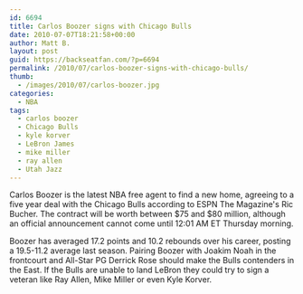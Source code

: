 ```yaml
---
id: 6694
title: Carlos Boozer signs with Chicago Bulls
date: 2010-07-07T18:21:58+00:00
author: Matt B.
layout: post
guid: https://backseatfan.com/?p=6694
permalink: /2010/07/carlos-boozer-signs-with-chicago-bulls/
thumb:
  - /images/2010/07/carlos-boozer.jpg
categories:
  - NBA
tags:
  - carlos boozer
  - Chicago Bulls
  - kyle korver
  - LeBron James
  - mike miller
  - ray allen
  - Utah Jazz
---
```


<div class="entry">
  <p>
    Carlos Boozer is the latest NBA free agent to find a new home, agreeing to a five year deal with the Chicago Bulls according to ESPN The Magazine's Ric Bucher. The contract will be worth between $75 and $80 million, although an official announcement cannot come until 12:01 AM ET Thursday morning.
  </p>

  <p>
    Boozer has averaged 17.2 points and 10.2 rebounds over his career, posting a 19.5-11.2 average last season. Pairing Boozer with Joakim Noah in the frontcourt and All-Star PG Derrick Rose should make the Bulls contenders in the East. If the Bulls are unable to land LeBron they could try to sign a veteran like Ray Allen, Mike Miller or even Kyle Korver.
  </p>
</div>
